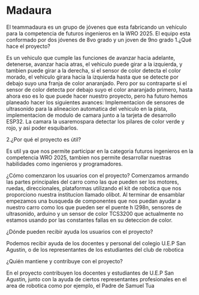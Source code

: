 # Madaura
El teammadaura es un grupo  de jóvenes que esta fabricando un vehículo para la competencia de futuros ingenieros en la WRO 2025. El equipo esta conformado por dos jóvenes de 8vo grado y un joven de 9no grado
1.¿Qué hace el proyecto?

 Es un vehiculo que cumple las funciones de avanzar hacia adelante, detenerse, avanzar hacia atras, el vehiculo puede girar a la izquierda, y tambien puede girar a la derecha, si el sensor de color detecta el color morado, el vehiculo girara hacia la izquierda hasta que se detecte por debajo suyo una franja de color anaranjado. Pero por su contraparte si el sensor de color detecta por debajo suyo el color anaranjado primero, hasta ahora eso es lo que puede hacer nuestro proyecto, pero ha futuro hemos planeado hacer los siguientes avances: Implementacion de sensores de ultrasonido para la alineacion automatica del vehiculo en la pista, implementacion de modulo de camara junto a la tarjeta de desarrollo ESP32. La camara la usaremospara detectar los pilares de color verde y rojo, y asi poder esquibarlos.


2.¿Por qué el proyecto es útil?

Es util ya que nos permite participar en la categoria futuros ingenieros en la competencia WRO 2025, tambien nos permite desarrollar nuestras habilidades como ingenieros y programadores.

¿Cómo comenzaron los usuarios con el proyecto?
Comenzamos armando las partes principales del carro como las que pueden ser los motores, ruedas, direccionales, plataformas utilizando el kit de robotica que nos proporciono nuestra institucion llamado olibot. Al terminar de ensamblar empezamos una busqueda de componentes que nos puedan ayudar a nuestro carro como los que pueden ser el puente h l298n, sensores de ultrasonido, arduino y un sensor de color TCS3200 que actualmente no estamos usando por las constantes fallas en su deteccion de color. 

¿Dónde pueden recibir ayuda los usuarios con el proyecto?

Podemos recibir ayuda de los docentes y personal del colegio U.E.P San Agustin, o de los representantes de los estudiantes del club de robotica

¿Quién mantiene y contribuye con el proyecto?

En el proyecto contribuyen los docentes y estudiantes de U.E.P San Agustin, junto con la ayuda de ciertos representantes profesionales en el area de robotica como por ejemplo, el Padre de Samuel Tua
